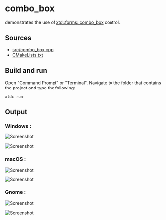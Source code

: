 # combo_box

demonstrates the use of [xtd::forms::combo_box](https://gammasoft71.github.io/xtd/reference_guides/latest/classxtd_1_1forms_1_1combo__box.html) control.

## Sources

* [src/combo_box.cpp](src/combo_box.cpp)
* [CMakeLists.txt](CMakeLists.txt)

## Build and run

Open "Command Prompt" or "Terminal". Navigate to the folder that contains the project and type the following:

```shell
xtdc run
```

## Output

### Windows :

![Screenshot](../../../../docs/pictures/examples/combo_box_w.png)

![Screenshot](../../../../docs/pictures/examples/combo_box_wd.png)

### macOS :

![Screenshot](../../../../docs/pictures/examples/combo_box_m.png)

![Screenshot](../../../../docs/pictures/examples/combo_box_md.png)

### Gnome :

![Screenshot](../../../../docs/pictures/examples/combo_box_g.png)

![Screenshot](../../../../docs/pictures/examples/combo_box_gd.png)
